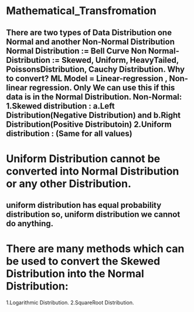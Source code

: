 # Mathematical_Transfromation
There are two types of Data Distribution one Normal and another Non-Normal Distribution 
Normal Distribution := Bell Curve
Non Normal-Distribution := Skewed, Uniform, HeavyTailed, PoissonsDistribution, Cauchy Distribution.
Why to convert?
ML Model = Linear-regression , Non-linear regression. Only We can use this if this data is in the Normal Distribution.
Non-Normal:
1.Skewed distribution : a.Left Distribution(Negative Distribution) and b.Right Distribution(Positive Distributoin)
2.Uniform distribution : (Same for all values)
----------------------------------------------------------------------------------------------------------------------------------------
# Uniform Distribution cannot be converted into Normal Distribution or any other Distribution.
uniform distribution has equal probability distribution so, uniform distribution we cannot do anything.
----------------------------------------------------------------------------------------------------------------------------------------
# There are many methods which can be used to convert the Skewed Distribution into the Normal Distribution:
1.Logarithmic Distribution.
2.SquareRoot Distribution.
